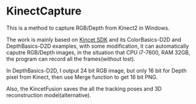 # KinectCapture
This is a method to capture RGB/Depth from Kinect2 in Windows.

The work is mainly based on [Kincet SDK](https://www.microsoft.com/en-us/download/details.aspx?id=44561) and its ColorBasics-D2D and DepthBasics-D2D examples, with some modification, it can automatically caputre RGB/Depth images, in the situation that CPU i7-7600, RAM 32GB, the program can record all the frames(without lost).

In DepthBasics-D2D, I output 24 bit RGB image, but only 16 bit for Depth pixel from Kinect, then use Merge function to get 16 bit PNG. 

Also, the KincetFusion saves the all the tracking poses and 3D reconstruction model(alternative).
